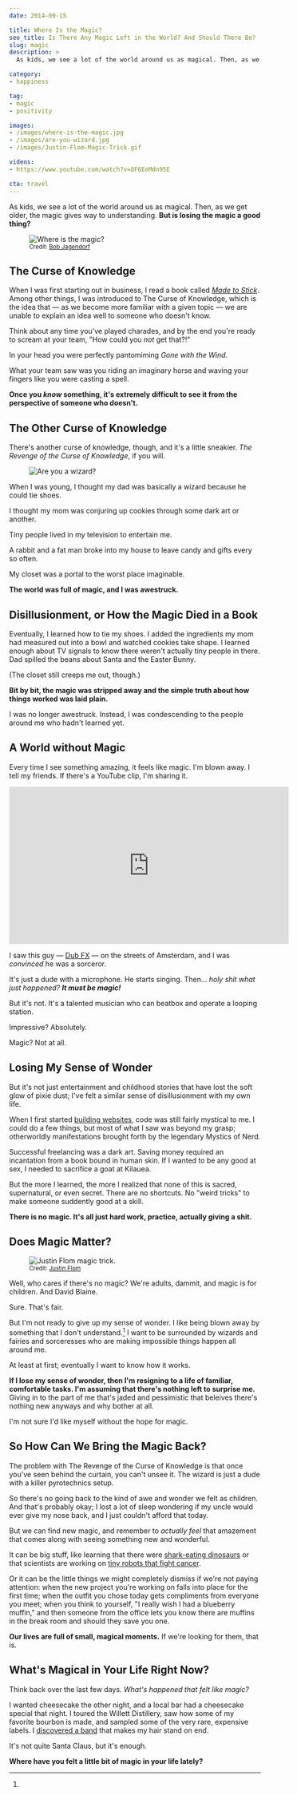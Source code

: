 ```yaml
---
date: 2014-09-15

title: Where Is the Magic?
seo_title: Is There Any Magic Left in the World? And Should There Be?
slug: magic
description: >
  As kids, we see a lot of the world around us as magical. Then, as we get older, the magic gives way to understanding. But is losing the magic a good thing?

category:
- happiness

tag:
- magic
- positivity

images:
- /images/where-is-the-magic.jpg
- /images/are-you-wizard.jpg
- /images/Justin-Flom-Magic-Trick.gif

videos:
- https://www.youtube.com/watch?v=8F6EoMdn95E

cta: travel
---
```


As kids, we see a lot of the world around us as magical. Then, as we get older,
the magic gives way to understanding. **But is losing the magic a good thing?**

<figure class="figure figure--center">
  <img src="./images/where-is-the-magic.jpg" alt="Where is the magic?" />
  <figcaption class="figure__caption">
    <small class="figure__attribution">
      Credit: 
      <a class="figure__attribution-link" 
         href="https://www.flickr.com/photos/bobjagendorf/">
        Bob Jagendorf
      </a>
    </small>
  </figcaption>
</figure>

## The Curse of Knowledge

When I was first starting out in business, I read a book called [_Made to
Stick_][1]. Among other things, I was introduced to The Curse of Knowledge,
which is the idea that — as we become more familiar with a given topic — we are
unable to explain an idea well to someone who doesn't know.

Think about any time you've played charades, and by the end you're ready to
scream at your team, "How could you _not_ get that?!"

In your head you were perfectly pantomiming _Gone with the Wind_.

What your team saw was you riding an imaginary horse and waving your fingers
like you were casting a spell.

**Once you _know_ something, it's extremely difficult to see it from the
perspective of someone who doesn't.**

## The Other Curse of Knowledge

There's another curse of knowledge, though, and it's a little sneakier. _The
Revenge of the Curse of Knowledge_, if you will.

<figure class="figure figure--right">
  <img src="./images/are-you-wizard.jpg" alt="Are you a wizard?" />
</figure>

When I was young, I thought my dad was basically a wizard because he could tie
shoes.

I thought my mom was conjuring up cookies through some dark art or another.

Tiny people lived in my television to entertain me.

A rabbit and a fat man broke into my house to leave candy and gifts every so
often.

My closet was a portal to the worst place imaginable.

**The world was full of magic, and I was awestruck.**

## Disillusionment, or How the Magic Died in a Book

Eventually, I learned how to tie my shoes. I added the ingredients my mom had
measured out into a bowl and watched cookies take shape. I learned enough about
TV signals to know there weren't actually tiny people in there. Dad spilled the
beans about Santa and the Easter Bunny.

(The closet still creeps me out, though.)

**Bit by bit, the magic was stripped away and the simple truth about how things worked was laid plain.**

I was no longer awestruck. Instead, I was condescending to the people around me
who hadn't learned yet.

## A World without Magic

Every time I see something amazing, it feels like magic. I'm blown away. I tell
my friends. If there's a YouTube clip, I'm sharing it.

<iframe width="560" height="315" src="https://www.youtube.com/embed/8F6EoMdn95E" frameborder="0" gesture="media" allow="encrypted-media" allowfullscreen></iframe>

I saw this guy — [Dub FX][2] — on the streets of Amsterdam, and I was
_convinced_ he was a sorceror.

It's just a dude with a microphone. He starts singing. Then... _holy shit what just happened? **It must be magic!**_

But it's not. It's a talented musician who can beatbox and operate a looping
station.

Impressive? Absolutely.

Magic? Not at all.

## Losing My Sense of Wonder

But it's not just entertainment and childhood stories that have lost the soft
glow of pixie dust; I've felt a similar sense of disillusionment with my own
life.

When I first started [building websites][3], code was still fairly mystical to
me. I could do a few things, but most of what I saw was beyond my grasp;
otherworldly manifestations brought forth by the legendary Mystics of Nerd.

Successful freelancing was a dark art. Saving money required an incantation from
a book bound in human skin. If I wanted to be any good at sex, I needed to
sacrifice a goat at Kilauea.

But the more I learned, the more I realized that none of this is sacred,
supernatural, or even secret. There are no shortcuts. No "weird tricks" to make
someone suddently good at a skill.

**There is no magic. It's all just hard work, practice, actually giving a
shit.**

## Does Magic Matter?

<figure class="figure figure--right">
  <img src="./images/Justin-Flom-Magic-Trick.gif" alt="Justin Flom magic trick." />
  <figcaption class="figure__caption">
    <small class="figure__attribution">
      Credit: 
      <a class="figure__attribution-link" 
         href="http://www.justinflom.com/">
        Justin Flom
      </a>
    </small>
  </figcaption>
</figure>

Well, who cares if there's no magic? We're adults, dammit, and magic is for
children. And David Blaine.

Sure. That's fair.

But I'm not ready to give up my sense of wonder. I like being blown away by
something that I don't understand.[^at-first] I want to be surrounded by wizards
and fairies and sorceresses who are making impossible things happen all around
me.

[^at-first]:
  At least at first; eventually I want to know how it works.

**If I lose my sense of wonder, then I'm resigning to a life of familiar, comfortable tasks. I'm assuming that there's nothing left to surprise me.** Giving in to the part of me that's jaded and pessimistic that beleives there's nothing new anyways and why bother at all.

I'm not sure I'd like myself without the hope for magic.

## So How Can We Bring the Magic Back?

The problem with The Revenge of the Curse of Knowledge is that once you've seen
behind the curtain, you can't unsee it. The wizard is just a dude with a killer
pyrotechnics setup.

So there's no going back to the kind of awe and wonder we felt as children. And
that's probably okay; I lost a lot of sleep wondering if my uncle would ever
give my nose back, and I just couldn't afford that today.

But we can find new magic, and remember to _actually feel_ that amazement that
comes along with seeing something new and wonderful.

It can be big stuff, like learning that there were [shark-eating dinosaurs][4]
or that scientists are working on [tiny robots that fight cancer][5].

Or it can be the little things we might completely dismiss if we're not paying
attention: when the new project you're working on falls into place for the first
time; when the outfit you chose today gets compliments from everyone you meet;
when you think to yourself, "I really wish I had a blueberry muffin," and then
someone from the office lets you know there are muffins in the break room and
should they save you one.

**Our lives are full of small, magical moments.** If we're looking for them,
that is.

## What's Magical in Your Life Right Now?

Think back over the last few days. _What's happened that felt like magic?_

I wanted cheesecake the other night, and a local bar had a cheesecake special
that night. I toured the Willett Distillery, saw how some of my favorite bourbon
is made, and sampled some of the very rare, expensive labels. I [discovered a
band][6] that makes my hair stand on end.

It's not quite Santa Claus, but it's enough.

**Where have you felt a little bit of magic in your life lately?**

[1]: http://cptr.me/XoBEmg
[2]: http://dubfx.com/
[3]: http://copterlabs.com/
[4]: http://www.iflscience.com/plants-and-animals/first-ever-swimming-dinosaur-ate-sharks
[5]: http://www.nature.com/ncomms/2014/140826/ncomms5712/full/ncomms5712.html
[6]: https://www.youtube.com/watch?v=Gsnrzr0Bm80
